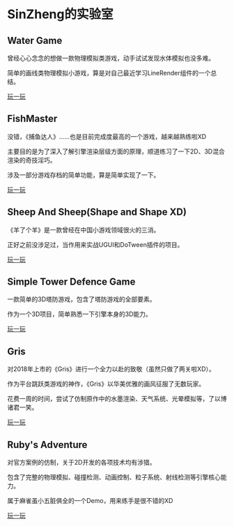 # SinZheng的实验室

## Water Game
曾经心心念念的想做一款物理模拟类游戏，动手试试发现水体模拟也没多难。

简单的画线类物理模拟小游戏，算是对自己最近学习LineRender组件的一个总结。

[玩一玩](https://mrwizard2020.github.io/watergame)

## FishMaster
没错，《捕鱼达人》……也是目前完成度最高的一个游戏，越来越熟练啦XD

主要目的是为了深入了解引擎渲染层级方面的原理，顺道练习了一下2D、3D混合渲染的奇技淫巧。

涉及一部分游戏存档的简单功能，算是简单实现了一下。

[玩一玩](https://mrwizard2020.github.io/fishmaster)

## Sheep And Sheep(Shape and Shape XD)
《羊了个羊》是一款曾经在中国小游戏领域很火的三消。

正好之前没涉足过，当作用来实战UGUI和DoTween插件的项目。

[玩一玩](https://mrwizard2020.github.io/sheepandsheep/Sheep.apk)

## Simple Tower Defence Game
一款简单的3D塔防游戏，包含了塔防游戏的全部要素。

作为一个3D项目，简单熟悉一下引擎本身的3D能力。

[玩一玩](https://mrwizard2020.github.io/stdg)

## Gris
对2018年上市的《Gris》进行一个全力以赴的致敬（虽然只做了两关啦XD）。

作为平台跳跃类游戏的神作，《Gris》以华美优雅的画风征服了无数玩家。

花费一周的时间，尝试了仿制原作中的水墨渲染、天气系统、光晕模拟等，了以博诸君一笑。

[玩一玩](https://mrwizard2020.github.io/gris)

## Ruby's Adventure
对官方案例的仿制，关于2D开发的各项技术均有涉猎。

包含了完整的物理模拟、碰撞检测、动画控制、粒子系统、射线检测等引擎核心能力。

属于麻雀虽小五脏俱全的一个Demo，用来练手是很不错的XD

[玩一玩](https://mrwizard2020.github.io/ruby)
